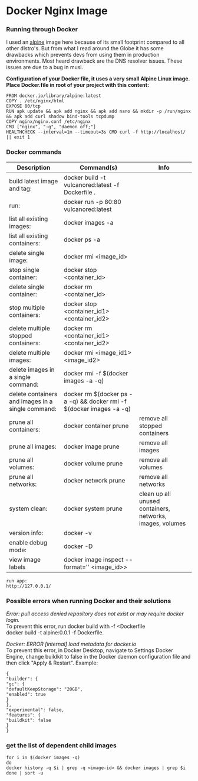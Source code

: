 # Docker Nginx Image

### Running through Docker

I used an [alpine](https://www.alpinelinux.org/) image here because of its small footprint compared to all other distro's. But from what I read around the Globe it has some drawbacks which prevents devs from
using them in production environments. Most heard drawback are the DNS resolver issues. These issues are due to a bug in musl.

**Configuration of your Docker file, it uses a very small Alpine Linux image.**
**Place Docker.file in root of your project with this content:**                

```
FROM docker.io/library/alpine:latest
COPY . /etc/nginx/html
EXPOSE 80/tcp
RUN apk update && apk add nginx && apk add nano && mkdir -p /run/nginx && apk add curl shadow bind-tools tcpdump
COPY nginx/nginx.conf /etc/nginx
CMD ["nginx", "-g", "daemon off;"]
HEALTHCHECK --interval=1m --timeout=3s CMD curl -f http://localhost/ || exit 1
```

### Docker commands

| Description                                       | Command(s)                                                           | Info                                                      |
|---------------------------------------------------|----------------------------------------------------------------------|-----------------------------------------------------------|
| build latest image and tag:                       | docker build -t vulcanored:latest -f Dockerfile .                    |                                                           |
| run:                                              | docker run -p 80:80 vulcanored:latest                                |                                                           |
| list all existing images:                         | docker images -a                                                     |                                                           |
| list all existing containers:                     | docker ps -a                                                         |                                                           |
| delete single image:                              | docker rmi <image_id>                                                |                                                           |
| stop single container:                            | docker stop <container_id>                                           |                                                           |
| delete single container:                          | docker rm <container_id>                                             |                                                           |
| stop multiple containers:                         | docker stop <container_id1> <container_id2>                          |                                                           |
| delete multiple stopped containers:               | docker rm <container_id1> <container_id2>                            |                                                           |
| delete multiple images:                           | docker rmi <image_id1> <image_id2>                                   |                                                           |
| delete images in a single command:                | docker rmi -f $(docker images -a -q)                                 |                                                           |
| delete containers and images in a single command: | docker rm $(docker ps -a -q) && docker rmi -f $(docker images -a -q) |                                                           |
| prune all containers:                             | docker container prune                                               | remove all stopped containers                             |
| prune all images:                                 | docker image prune                                                   | remove all images                                         |
| prune all volumes:                                | docker volume prune                                                  | remove all volumes                                        |
| prune all networks:                               | docker network prune                                                 | remove all networks                                       |
| system clean:                                     | docker system prune                                                  | clean up all unused containers, networks, images, volumes |
| version info:                                     | docker -v                                                            |                                                           |
| enable debug mode:                                | docker -D                                                            |                                                           |
| view image labels                                 | docker image inspect --format='' <image_id>>                         |                                                           |

```
run app: 
http://127.0.0.1/
```

### Possible errors when running Docker and their solutions

_Error: pull access denied repository does not exist or may require docker login._                                     
To prevent this error, run docker build with -f <Dockerfile                                    
docker build -t alpine:0.0.1 -f Dockerfile.

_Docker: ERROR [internal] load metadata for docker.io_                                    
To prevent this error, in Docker Desktop, navigate to Settings Docker Engine, change buildkit to false in the Docker
daemon configuration file and then click "Apply & Restart". Example:

```shell
{                          
"builder": {                        
"gc": {                             
"defaultKeepStorage": "20GB",                           
"enabled": true                         
}                       
},                          
"experimental": false,                        
"features": {                        
"buildkit": false                       
}                       
}
```

### get the list of dependent child images

```shell
for i in $(docker images -q)
do
docker history -q $i | grep -q <image-id> && docker images | grep $i
done | sort -u
```
